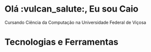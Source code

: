 <h1>Olá :vulcan_salute:, Eu sou Caio</h1>

Cursando Ciência da Computação na Universidade Federal de Viçosa

<h1>Tecnologias e Ferramentas</h1>

<!--
**CaioTuring/CaioTuring** is a ✨ _special_ ✨ repository because its `README.md` (this file) appears on your GitHub profile.

Here are some ideas to get you started:

- 🔭 I’m currently working on ...
- 🌱 I’m currently learning ...
- 👯 I’m looking to collaborate on ...
- 🤔 I’m looking for help with ...
- 💬 Ask me about ...
- 📫 How to reach me: ...
- 😄 Pronouns: ...
- ⚡ Fun fact: ...
-->
